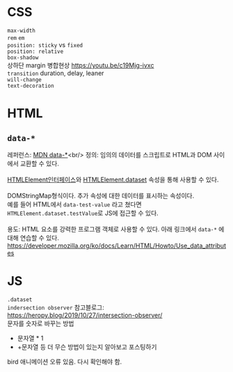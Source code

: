 # CSS

`max-width` <br/>
`rem` `em` <br/>
`position: sticky` vs `fixed` <br/>
`position: relative` <br/>
`box-shadow` <br/>
상하단 margin 병합현상 https://youtu.be/c19Mjg-ivxc <br/>
`transition` duration, delay, leaner <br/>
`will-change` <br/>
`text-decoration` <br/>

# HTML

## `data-*`
레퍼런스: [MDN data-*](https://developer.mozilla.org/ko/docs/Web/HTML/Global_attributes/data-*)<br/>
정의: 임의의 데이터를 스크립트로 HTML과 DOM 사이에서 교환할 수 있다. <br/><br/>
[HTMLElement인터페이스](https://developer.mozilla.org/ko/docs/Web/API/HTMLElement)와 [HTMLElement.dataset](https://developer.mozilla.org/en-US/docs/Web/API/HTMLElement/dataset) 속성을 통해 사용할 수 있다.  <br/><br/>
DOMStringMap형식이다. 추가 속성에 대한 데이터를 표시하는 속성이다.<br/>예를 들어 HTML에서 `data-test-value` 라고 쳤다면 `HTMLElement.dataset.testValue`로 JS에 접근할 수 있다. <br/><br/>
용도: HTML 요소를 강력한 프로그램 객체로 사용할 수 있다. 
아래 링크에서 `data-*` 에 대해 연습할 수 있다. <br/>
https://developer.mozilla.org/ko/docs/Learn/HTML/Howto/Use_data_attributes

# JS

`.dataset`<br/>
`indersection observer` 참고블로그: https://heropy.blog/2019/10/27/intersection-observer/ <br/>
문자를 숫자로 바꾸는 방법

- 문자열 \* 1
- +문자열
  등 더 무슨 방법이 있는지 알아보고 포스팅하기

bird 애니메이션 오류 있음. 다시 확인해야 함.
